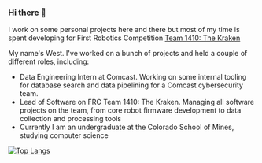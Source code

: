 ### Hi there 👋
I work on some personal projects here and there but most of my time is spent developing for First Robotics Competition [Team 1410: The Kraken](https://frc1410.org)

My name's West. I've worked on a bunch of projects and held a couple of different roles, including:
- Data Engineering Intern at Comcast. Working on some internal tooling for database search and data pipelining for a Comcast cybersecurity team.
- Lead of Software on FRC Team 1410: The Kraken. Managing all software projects on the team, from core robot firmware development to data collection and processing tools
- Currently I am an undergraduate at the Colorado School of Mines, studying computer science


[![Top Langs](https://github-readme-stats.vercel.app/api/top-langs/?username=Westly-Bouchard)](https://github.com/Westly-Bouchard/github-readme-stats)
